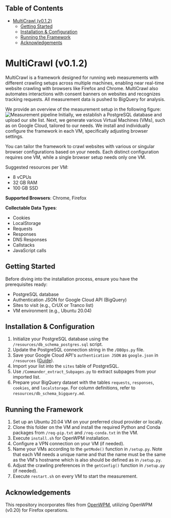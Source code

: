 ## Table of Contents - [MultiCrawl (v0.1.2)](#multicrawl-v012)  - [Getting Started](#getting-started)  - [Installation \& Configuration](#installation--configuration)  - [Running the Framework](#running-the-framework)  - [Acknowledgements](#acknowledgements)# MultiCrawl (v0.1.2) MultiCrawl is a framework designed for running web measurements with different crawling setups across multiple machines, enabling near real-time website crawling with browsers like Firefox and Chrome. MultiCrawl also automates interactions with consent banners on websites and recognizes tracking requests. All measurement data is pushed to BigQuery for analysis.We provide an overview of the measurement setup in the following figure:![Measurement pipeline](measurement_pipeline.png)Initially, we establish a PostgreSQL database and upload our site list. Next, we generate various Virtual Machines (VMs), such as on Google Cloud, tailored to our needs. We install and individually configure the framework in each VM, specifically adjusting browser settings. You can tailor the framework to crawl websites with various or singular browser configurations based on your needs. Each distinct configuration requires one VM, while a single browser setup needs only one VM.Suggested resources per VM:- 8 vCPUs- 32 GB RAM- 100 GB SSD**Supported Browsers**: Chrome, Firefox**Collectable Data Types**:- Cookies- LocalStorage- Requests- Responses- DNS Responses- Callstacks- JavaScript calls## Getting StartedBefore diving into the installation process, ensure you have the prerequisites ready:- PostgreSQL database- Authentication JSON for Google Cloud API (BigQuery)- Sites to visit (e.g., CrUX or Tranco list)- VM environment (e.g., Ubuntu 20.04) ## Installation & Configuration1. Initialize your PostgreSQL database using the `/resources/db_schema_postgres.sql` script.2. Update the PostgreSQL connection string in the `/DBOps.py` file.3. Save your Google Cloud API's `authentication JSON` as `google.json` in `/resources` ([Guide](https://cloud.google.com/docs/authentication/getting-started)).4. Import your list into the `sites` table of PostgreSQL.5. Use `/Commander_extract_Subpages.py` to extract subpages from your imported list.6. Prepare your BigQuery dataset with the tables `requests`, `responses`, `cookies`, and `localstorage`. For column definitions, refer to `resources/db_schema_bigquery.md`.## Running the Framework1. Set up an Ubuntu 20.04 VM on your preferred cloud provider or locally.2. Clone this folder on the VM and install the required Python and Conda packages from `/req-pip.txt` and `/req-conda.txt` in the VM.3. Execute `install.sh` for OpenWPM installation.4. Configure a VPN connection on your VM (if needed).5. Name your VMs according to the `getMode()` function in `/setup.py`. Note that each VM needs a unique name and that the name must be the same as the VM's hostname which is also should be defined as in `/setup.py`.6. Adjust the crawling preferences in the `getConfig()` function in `/setup.py` (if needed).7. Execute `restart.sh` on every VM to start the measurement.## AcknowledgementsThis repository incorporates files from [OpenWPM](https://github.com/openwpm/OpenWPM), utilizing OpenWPM (v0.20) for Firefox operations. 